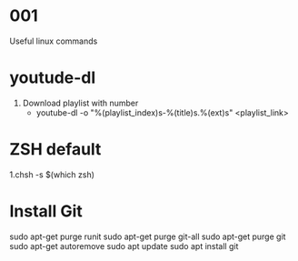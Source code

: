 # 001
Useful linux commands

# youtude-dl
1. Download playlist with number 
   * youtube-dl -o "%(playlist_index)s-%(title)s.%(ext)s" <playlist_link>
   
# ZSH default 
1.chsh -s $(which zsh)


# Install Git
sudo apt-get purge runit
sudo apt-get purge git-all
sudo apt-get purge git
sudo apt-get autoremove
sudo apt update
sudo apt install git


